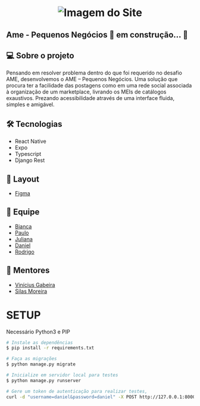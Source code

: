 <h1 align ="center" display= 'flex'>
    <img src="src/assets/app.png" alt="Imagem do Site" title="#Ame - Pequenos Negócios"></img>
</h1>

## Ame - Pequenos Negócios 🚀 em construção... 🚧

## 💻 Sobre o projeto

Pensando em resolver problema dentro do que foi requerido no desafio AME, desenvolvemos o AME – Pequenos
Negócios. Uma solução que procura ter a facilidade das postagens como em uma rede social associada à organização de
um marketplace, livrando os MEIs de catálogos exaustivos. Prezando acessibilidade através de uma interface fluida,
simples e amigável.

## 🛠 Tecnologias

- React Native
- Expo
- Typescript
- Django Rest

## 🎨 Layout
- [Figma](https://www.figma.com/file/kxMeQl6AXbNQHNw55Oz1L1/Ame---pequenos-neg%C3%B3cios?node-id=0%3A1)

## 🤖 Equipe
- [Bianca](https://github.com/bkkater)
- [Paulo](https://www.linkedin.com/in/paulodocarmo/)
- [Juliana](https://www.linkedin.com/in/juliana-talita-b683581b2/)
- [Daniel](https://www.linkedin.com/in/daniel-mattos-passy-671b8a69/)
- [Rodrigo](https://www.linkedin.com/in/rodrigo-de-ara%C3%BAjo-tem%C3%B3teo-42020317/)

## 📏 Mentores
- [Vinícius Gabeira](https://www.linkedin.com/in/viniciuscola/)
- [Silas Moreira](https://www.linkedin.com/in/silasmoreira/)

# SETUP

Necessário Python3 e PIP
```bash
# Instale as dependências
$ pip install -r requirements.txt

# Faça as migrações
$ python manage.py migrate

# Inicialize em servidor local para testes
$ python manage.py runserver

# Gere um token de autenticação para realizar testes, 
curl -d "username=daniel&password=daniel" -X POST http://127.0.0.1:8000/api-token-auth
```
